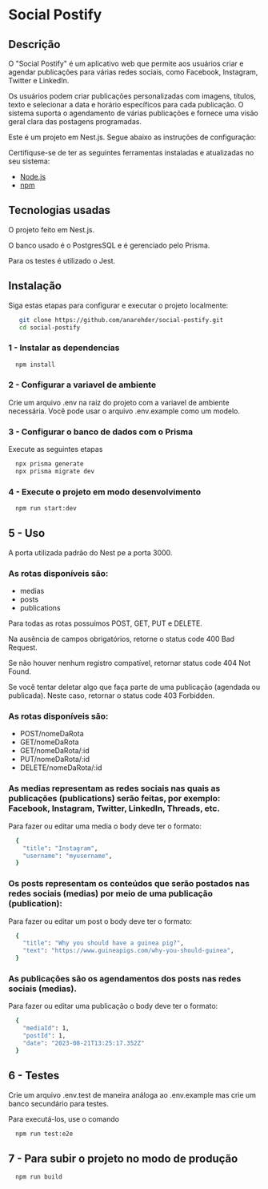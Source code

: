 # Social Postify

## Descrição

O "Social Postify" é um aplicativo web que permite aos usuários criar e agendar publicações para várias redes sociais, como Facebook, Instagram, Twitter e LinkedIn.

Os usuários podem criar publicações personalizadas com imagens, títulos, texto e selecionar a data e horário específicos para cada publicação. O sistema suporta o agendamento de várias publicações e fornece uma visão geral clara das postagens programadas.

Este é um projeto em Nest.js. Segue abaixo as instruções de configuração:

Certifiquse-se de ter as seguintes ferramentas instaladas e atualizadas no seu sistema: 

- [Node.js](https://nodejs.org/)
- [npm](https://www.npmjs.com/)

## Tecnologias usadas

O projeto feito em Nest.js.

O banco usado é o PostgresSQL e é gerenciado pelo Prisma.

Para os testes é utilizado o Jest.

## Instalação

Siga estas etapas para configurar e executar o projeto localmente:

```bash
   git clone https://github.com/anarehder/social-postify.git
   cd social-postify
```

### 1 - Instalar as dependencias

```bash
  npm install
```

### 2 - Configurar a variavel de ambiente

Crie um arquivo .env na raiz do projeto com a variavel de ambiente necessária. Você pode usar o arquivo .env.example como um modelo.

### 3 - Configurar o banco de dados com o Prisma

Execute as seguintes etapas
```bash
  npx prisma generate
  npx prisma migrate dev
```

### 4 - Execute o projeto em modo desenvolvimento

```bash
  npm run start:dev
```

## 5 - Uso

A porta utilizada padrão do Nest pe a porta 3000.

### As rotas disponíveis são:
  - medias
  - posts
  - publications

Para todas as rotas possuímos POST, GET, PUT e DELETE.

Na ausência de campos obrigatórios, retorne o status code 400 Bad Request.

Se não houver nenhum registro compatível, retornar status code 404 Not Found.

Se você tentar deletar algo que faça parte de uma publicação (agendada ou publicada). Neste caso, retornar o status code 403 Forbidden.

### As rotas disponíveis são:
  - POST/nomeDaRota
  - GET/nomeDaRota
  - GET/nomeDaRota/:id
  - PUT/nomeDaRota/:id
  - DELETE/nomeDaRota/:id

### As medias representam as redes sociais nas quais as publicações (publications) serão feitas, por exemplo: Facebook, Instagram, Twitter, LinkedIn, Threads, etc.

Para fazer ou editar uma media o body deve ter o formato:
```bash
  {
	"title": "Instagram",
	"username": "myusername",
  }
```
### Os posts representam os conteúdos que serão postados nas redes sociais (medias) por meio de uma publicação (publication):

Para fazer ou editar um post o body deve ter o formato:
```bash
  {
	"title": "Why you should have a guinea pig?",
	"text": "https://www.guineapigs.com/why-you-should-guinea",
  }
```
### As publicações são os agendamentos dos posts nas redes sociais (medias).

Para fazer ou editar uma publicação o body deve ter o formato:
```bash
  {
	"mediaId": 1,
	"postId": 1,
	"date": "2023-08-21T13:25:17.352Z"
  }
```

## 6 - Testes
Crie um arquivo .env.test de maneira análoga ao .env.example mas crie um banco secundário para testes.

Para executá-los, use o comando 
```bash
  npm run test:e2e
```

## 7 - Para subir o projeto no modo de produção

```bash
  npm run build
```
